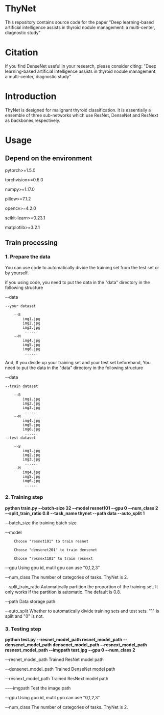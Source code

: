 # ThyNet
This repository contains source code for the paper "Deep learning-based artificial intelligence assists in thyroid nodule management: a multi-center, diagnostic study"

# Citation
If you find DenseNet useful in your research, please consider citing:
"Deep learning-based artificial intelligence assists in thyroid nodule management: a multi-center, diagnostic study"

# Introduction
ThyNet is designed for malignant thyroid classification. It is essentially a ensemble of three sub-networks which use ResNet, DenseNet and ResNext as backbones,respectively.

# Usage
## Depend on the environment
pytorch>=1.5.0

torchvision>=0.6.0

numpy>=1.17.0

pillow>=7.1.2

opencv>=4.2.0

scikit-learn>=0.23.1

matplotlib>=3.2.1


## Train processing
### 1. Prepare the data
   
You can use code to automatically divide the training set from the test set or by yourself.

if you using code, you need to put the data in the "data" directory in the following structure

--data

    --your dataset

        --B
            img1.jpg
            img2.jpg
            img3.jpg
             ......
        --M 
            img4.jpg
            img5.jpg
            img6.jpg
             ......
And, If you divide up your training set and your test set beforehand, You need to put the data in the "data" directory in the following structure
  

--data

    --train dataset

        --B
            img1.jpg
            img2.jpg
            img3.jpg
             ......
        --M 
            img4.jpg
            img5.jpg
            img6.jpg
             ......
    --test dataset

        --B
            img1.jpg
            img2.jpg
            img3.jpg
             ......
        --M 
            img4.jpg
            img5.jpg
            img6.jpg
             ......

### 2. Training step
**python train.py --batch-size 32 --model resnet101 --gpu 0 --num_class 2 --split_train_ratio 0.8 --task_name thynet --path data --auto_split 1**

--batch_size  the training batch size

--model 
     
        Choose "resnet101" to train resnet

        Choose "densenet201" to train densenet
  
        Choose "resnext101" to train resnext

--gpu Using gpu id, mutil gpu can use "0,1,2,3"

--num_class The number of categories of tasks. ThyNet is 2.

--split_train_ratio Automatically partition the proportion of the training set. It only works if the partition is automatic. The default is 0.8.

--path Data storage path

--auto_split Whether to automatically divide training sets and test sets. "1" is spilt and "0" is not.


### 3. Testing step
**python test.py --resnet_model_path resnet_model_path --densenet_model_path densenet_model_path --resnext_model_path resnext_model_path --imgpath test.jpg --gpu 0 --num_class 2**

--resnet_model_path Trained ResNet model path

--densenet_model_path Trained DenseNet model path

--resnext_model_path Trained ResNext model path

----imgpath Test the image path

--gpu Using gpu id, mutil gpu can use "0,1,2,3"

--num_class The number of categories of tasks. ThyNet is 2.
